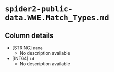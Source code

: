 # `spider2-public-data.WWE.Match_Types.md`

## Column details

* [STRING]    `name`
  - No description available
* [INT64]    `id`
  - No description available

